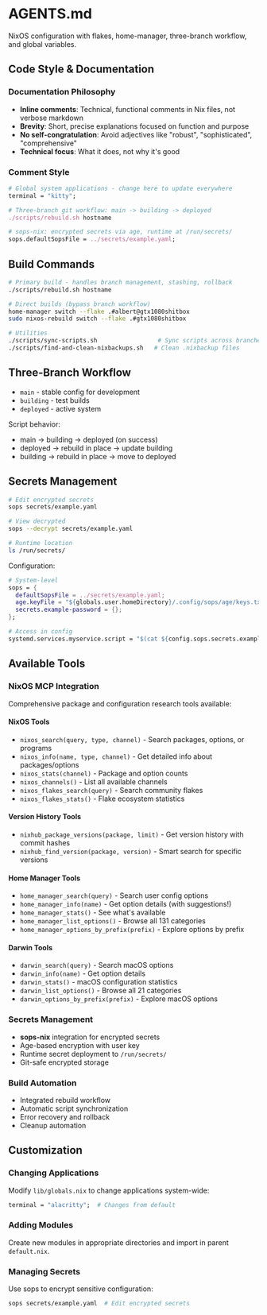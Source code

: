 # AGENTS.md

NixOS configuration with flakes, home-manager, three-branch workflow, and global variables.

## Code Style & Documentation

### Documentation Philosophy
- **Inline comments**: Technical, functional comments in Nix files, not verbose markdown
- **Brevity**: Short, precise explanations focused on function and purpose
- **No self-congratulation**: Avoid adjectives like "robust", "sophisticated", "comprehensive"
- **Technical focus**: What it does, not why it's good

### Comment Style
```nix
# Global system applications - change here to update everywhere
terminal = "kitty";

# Three-branch git workflow: main -> building -> deployed
./scripts/rebuild.sh hostname

# sops-nix: encrypted secrets via age, runtime at /run/secrets/
sops.defaultSopsFile = ../secrets/example.yaml;
```

## Build Commands

```bash
# Primary build - handles branch management, stashing, rollback
./scripts/rebuild.sh hostname

# Direct builds (bypass branch workflow)
home-manager switch --flake .#albert@gtx1080shitbox
sudo nixos-rebuild switch --flake .#gtx1080shitbox

# Utilities
./scripts/sync-scripts.sh                 # Sync scripts across branches
./scripts/find-and-clean-nixbackups.sh   # Clean .nixbackup files
```

## Three-Branch Workflow
- `main` - stable config for development
- `building` - test builds
- `deployed` - active system

Script behavior:
- main → building → deployed (on success)
- deployed → rebuild in place → update building
- building → rebuild in place → move to deployed

## Secrets Management

```bash
# Edit encrypted secrets
sops secrets/example.yaml

# View decrypted
sops --decrypt secrets/example.yaml

# Runtime location
ls /run/secrets/
```

Configuration:
```nix
# System-level
sops = {
  defaultSopsFile = ../secrets/example.yaml;
  age.keyFile = "${globals.user.homeDirectory}/.config/sops/age/keys.txt";
  secrets.example-password = {};
};

# Access in config
systemd.services.myservice.script = "$(cat ${config.sops.secrets.example-password.path})";
```

## Available Tools

### NixOS MCP Integration
Comprehensive package and configuration research tools available:

#### NixOS Tools
- `nixos_search(query, type, channel)` - Search packages, options, or programs
- `nixos_info(name, type, channel)` - Get detailed info about packages/options
- `nixos_stats(channel)` - Package and option counts
- `nixos_channels()` - List all available channels
- `nixos_flakes_search(query)` - Search community flakes
- `nixos_flakes_stats()` - Flake ecosystem statistics

#### Version History Tools
- `nixhub_package_versions(package, limit)` - Get version history with commit hashes
- `nixhub_find_version(package, version)` - Smart search for specific versions

#### Home Manager Tools
- `home_manager_search(query)` - Search user config options
- `home_manager_info(name)` - Get option details (with suggestions!)
- `home_manager_stats()` - See what's available
- `home_manager_list_options()` - Browse all 131 categories
- `home_manager_options_by_prefix(prefix)` - Explore options by prefix

#### Darwin Tools
- `darwin_search(query)` - Search macOS options
- `darwin_info(name)` - Get option details
- `darwin_stats()` - macOS configuration statistics
- `darwin_list_options()` - Browse all 21 categories
- `darwin_options_by_prefix(prefix)` - Explore macOS options

### Secrets Management
- **sops-nix** integration for encrypted secrets
- Age-based encryption with user key
- Runtime secret deployment to `/run/secrets/`
- Git-safe encrypted storage

### Build Automation
- Integrated rebuild workflow
- Automatic script synchronization
- Error recovery and rollback
- Cleanup automation

## Customization

### Changing Applications
Modify `lib/globals.nix` to change applications system-wide:
```nix
terminal = "alacritty";  # Changes from default
```

### Adding Modules
Create new modules in appropriate directories and import in parent `default.nix`.

### Managing Secrets
Use sops to encrypt sensitive configuration:
```bash
sops secrets/example.yaml  # Edit encrypted secrets
```
